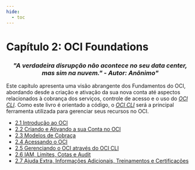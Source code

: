 ```yaml
---
hide:
  - toc
---
```


# Capítulo 2: OCI Foundations

<h3 style="text-align: center; font-style: italic;">
"A verdadeira disrupção não acontece no seu data center, mas sim na nuvem." - Autor: Anônimo"
</h3>

Este capítulo apresenta uma visão abrangente dos Fundamentos do OCI, abordando desde a criação e ativação da sua nova conta até aspectos relacionados à cobrança dos serviços, controle de acesso e o uso do _[OCI CLI](./gerenciando-o-oci-atraves-do-oci-cli.md)_. Como este livro é orientado a código, o _[OCI CLI](./gerenciando-o-oci-atraves-do-oci-cli.md)_ será a principal ferramenta utilizada para gerenciar seus recursos no OCI.

- [2.1 Introdução ao OCI](./introducao-ao-oci.md)
- [2.2 Criando e Ativando a sua Conta no OCI](./criando-e-ativando-a-sua-conta-no-oci.md)
- [2.3 Modelos de Cobraça](./modelos-de-cobraca.md)
- [2.4 Acessando o OCI](./acessando-o-oci.md)
- [2.5 Gerenciando o OCI através do OCI CLI](./gerenciando-o-oci-atraves-do-oci-cli.md)
- [2.6 IAM, Limites, Cotas e Audit](./iam-limites-cotas-e-audit.md)
- [2.7 Ajuda Extra, Informações Adicionais, Treinamentos e Certificações](./ajuda-extra-informacoes-adicionais-treinamentos-certificacoes.md)
